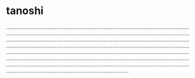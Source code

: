 # tanoshi

.......................................................................................................................................................................................................................................................................................................................................................................................................................................................................................................................................................................................................................................................................................................................................................................................................................................................................................................................................................................................